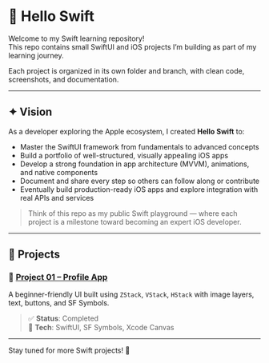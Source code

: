 # 🚀 Hello Swift

Welcome to my Swift learning repository!  
This repo contains small SwiftUI and iOS projects I’m building as part of my learning journey.

Each project is organized in its own folder and branch, with clean code, screenshots, and documentation.

---


## ✦ Vision

As a developer exploring the Apple ecosystem, I created **Hello Swift** to:
- Master the SwiftUI framework from fundamentals to advanced concepts
- Build a portfolio of well-structured, visually appealing iOS apps
- Develop a strong foundation in app architecture (MVVM), animations, and native components
- Document and share every step so others can follow along or contribute
- Eventually build production-ready iOS apps and explore integration with real APIs and services

> Think of this repo as my public Swift playground — where each project is a milestone toward becoming an expert iOS developer.

---

## 🧠 Projects

### 📱 [Project 01 – Profile App](./project-01-profile-app)
A beginner-friendly UI built using `ZStack`, `VStack`, `HStack` with image layers, text, buttons, and SF Symbols.

> ✅ **Status**: Completed  
> 🧩 **Tech**: SwiftUI, SF Symbols, Xcode Canvas

---


Stay tuned for more Swift projects! 🎉
